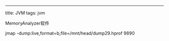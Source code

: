 --- 
title: JVM
tags: jvm



MemoryAnalyzer软件

jmap -dump:live,format=b,file=/mnt/head/dump29.hprof 9890